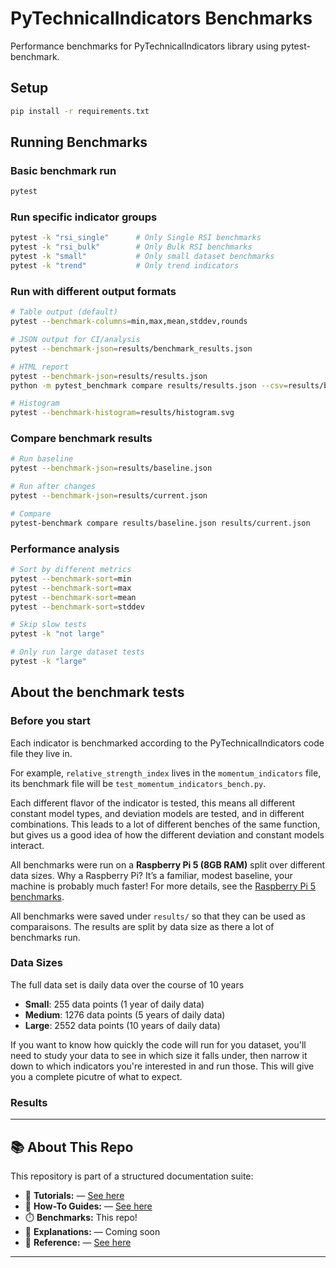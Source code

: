 # PyTechnicalIndicators Benchmarks

Performance benchmarks for PyTechnicalIndicators library using pytest-benchmark.

## Setup

```bash
pip install -r requirements.txt
```

## Running Benchmarks

### Basic benchmark run
```bash
pytest
```

### Run specific indicator groups
```bash
pytest -k "rsi_single"      # Only Single RSI benchmarks
pytest -k "rsi_bulk"        # Only Bulk RSI benchmarks  
pytest -k "small"           # Only small dataset benchmarks
pytest -k "trend"           # Only trend indicators
```

### Run with different output formats
```bash
# Table output (default)
pytest --benchmark-columns=min,max,mean,stddev,rounds

# JSON output for CI/analysis
pytest --benchmark-json=results/benchmark_results.json

# HTML report
pytest --benchmark-json=results/results.json
python -m pytest_benchmark compare results/results.json --csv=results/benchmark.csv

# Histogram
pytest --benchmark-histogram=results/histogram.svg
```

### Compare benchmark results
```bash
# Run baseline
pytest --benchmark-json=results/baseline.json

# Run after changes  
pytest --benchmark-json=results/current.json

# Compare
pytest-benchmark compare results/baseline.json results/current.json
```

### Performance analysis
```bash
# Sort by different metrics
pytest --benchmark-sort=min
pytest --benchmark-sort=max  
pytest --benchmark-sort=mean
pytest --benchmark-sort=stddev

# Skip slow tests
pytest -k "not large"

# Only run large dataset tests
pytest -k "large"
```

## About the benchmark tests

### Before you start

Each indicator is benchmarked according to the PyTechnicalIndicators code file they live in.

For example, `relative_strength_index` lives in the `momentum_indicators` file, its benchmark
file will be `test_momentum_indicators_bench.py`.

Each different flavor of the indicator is tested, this means all different constant model types, 
and deviation models are tested, and in different combinations. This leads to a lot of different benches
of the same function, but gives us a good idea of how the different deviation and constant models interact.

All benchmarks were run on a **Raspberry Pi 5 (8GB RAM)** split over different data sizes.
Why a Raspberry Pi? It’s a familiar, modest baseline, your machine is probably much faster!
For more details, see the [Raspberry Pi 5 benchmarks](https://www.raspberrypi.com/news/benchmarking-raspberry-pi-5/).

All benchmarks were saved under `results/` so that they can be used as comparaisons. The results are split by 
data size as there a lot of benchmarks run.

### Data Sizes

The full data set is daily data over the course of 10 years

- **Small**: 255 data points (1 year of daily data)
- **Medium**: 1276 data points (5 years of daily data)
- **Large**: 2552 data points (10 years of daily data)

If you want to know how quickly the code will run for you dataset, you'll need to study your data to see in which
size it falls under, then narrow it down to which indicators you're interested in and run those. This will give you
a complete picutre of what to expect.

### Results

---

## 📚 About This Repo

This repository is part of a structured documentation suite:

- 📕 **Tutorials:** — [See here](https://github.com/ChironMind/PyTechnicalIndicators_Tutorials)
- 📘 **How-To Guides:** — [See here](https://github.com/ChironMind/PyTechnicalIndicators-How-To-guides)
- ⏱️ **Benchmarks:** This repo!
- 📙 **Explanations:** — Coming soon
- 📗 **Reference:** — [See here](https://github.com/ChironMind/PyTechnicalIndicators/wiki)

---

